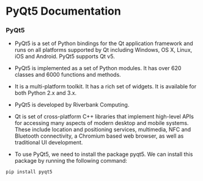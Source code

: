 # PyQt5 Documentation

### PyQt5

- PyQt5 is a set of Python bindings for the Qt application framework and runs on all platforms supported by Qt including Windows, OS X, Linux, iOS and Android. PyQt5 supports Qt v5.

- PyQt5 is implemented as a set of Python modules. It has over 620 classes and 6000 functions and methods.

- It is a multi-platform toolkit. It has a rich set of widgets. It is available for both Python 2.x and 3.x.

- PyQt5 is developed by Riverbank Computing.

- Qt is set of cross-platform C++ libraries that implement high-level APIs for accessing many aspects of modern desktop and mobile systems. These include location and positioning services, multimedia, NFC and Bluetooth connectivity, a Chromium based web browser, as well as traditional UI development.

- To use PyQt5, we need to install the package pyqt5. We can install this package by running the following command:

```python
pip install pyqt5
```